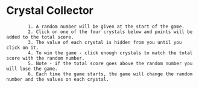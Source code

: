 # Crystal Collector
            1. A random number will be given at the start of the game.
            2. Click on one of the four crystals below and points will be added to the total score.
            3. The value of each crystal is hidden from you until you click on it.
            4. To win the game - click enough crystals to match the total score with the random number. 
            5. Note - if the total score goes above the random number you will lose the game.
            6. Each time the game starts, the game will change the random number and the values on each crystal.

